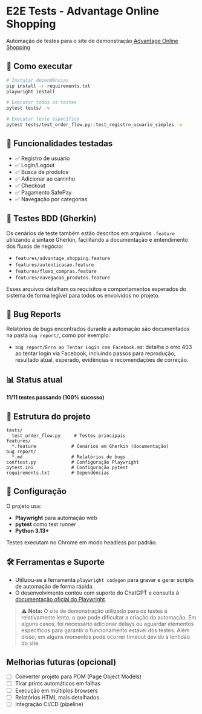 # E2E Tests - Advantage Online Shopping

Automação de testes para o site de demonstração [Advantage Online Shopping](https://www.advantageonlineshopping.com)

## 🚀 Como executar

```bash
# Instalar dependências
pip install -r requirements.txt
playwright install

# Executar todos os testes
pytest tests/ -v

# Executar teste específico
pytest tests/test_order_flow.py::test_registro_usuario_simples -v
```

## 🧪 Funcionalidades testadas

- ✅ Registro de usuário
- ✅ Login/Logout
- ✅ Busca de produtos
- ✅ Adicionar ao carrinho
- ✅ Checkout
- ✅ Pagamento SafePay
- ✅ Navegação por categorias

## 📄 Testes BDD (Gherkin)

Os cenários de teste também estão descritos em arquivos `.feature` utilizando a sintaxe Gherkin, facilitando a documentação e entendimento dos fluxos de negócio:

- `features/advantage_shopping.feature`
- `features/autenticacao.feature`
- `features/fluxo_compras.feature`
- `features/navegacao_produtos.feature`

Esses arquivos detalham os requisitos e comportamentos esperados do sistema de forma legível para todos os envolvidos no projeto.

## 🐞 Bug Reports

Relatórios de bugs encontrados durante a automação são documentados na pasta `bug report/`, como por exemplo:

- `bug report/Erro ao Tentar Login com Facebook.md`: detalha o erro 403 ao tentar login via Facebook, incluindo passos para reprodução, resultado atual, esperado, evidências e recomendações de correção.

## 📊 Status atual

**11/11 testes passando (100% sucesso)**

## 📁 Estrutura do projeto

```
tests/
  test_order_flow.py     # Testes principais
features/
  *.feature             # Cenários em Gherkin (documentação)
bug report/
  *.md                  # Relatórios de bugs
conftest.py             # Configuração Playwright
pytest.ini              # Configuração pytest
requirements.txt        # Dependências
```

## 🔧 Configuração

O projeto usa:
- **Playwright** para automação web
- **pytest** como test runner
- **Python 3.13+**

Testes executam no Chrome em modo headless por padrão.

## 🛠️ Ferramentas e Suporte

- Utilizou-se a ferramenta `playwright codegen` para gravar e gerar scripts de automação de forma rápida.
- O desenvolvimento contou com suporte do ChatGPT e consulta à [documentação oficial do Playwright](https://playwright.dev/python/).


> ⚠️ **Nota:** O site de demonstração utilizado para os testes é relativamente lento, o que pode dificultar a criação da automação. Em alguns casos, foi necessário adicionar delays ou aguardar elementos específicos para garantir o funcionamento estável dos testes. Além disso, em alguns momentos pode ocorrer timeout devido à lentidão do site.


## Melhorias futuras (opcional)
- [ ] Converter projeto para POM (Page Object Models)
- [ ] Tirar prints automáticos em falhas
- [ ] Execução em múltiplos browsers
- [ ] Relatórios HTML mais detalhados
- [ ] Integração CI/CD (pipeline)